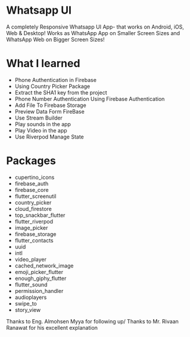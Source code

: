 
# Whatsapp UI

A completely Responsive Whatsapp UI App- that works on Android, iOS, Web & Desktop! Works as WhatsApp App on Smaller Screen Sizes and WhatsApp Web on Bigger Screen Sizes!


# What I learned
* Phone Authentication in Firebase
* Using Country Picker Package
* Extract the SHA1 key from the project
* Phone Number Authentication Using Firebase Authentication
* Add File To Firebase Storage
* Preview Data Form FireBase
* Use Stream Builder
* Play sounds in the app
* Play Video in the app
* Use Riverpod Manage State


# Packages

 * cupertino_icons
 * firebase_auth
 * firebase_core
 * flutter_screenutil
 * country_picker
 * cloud_firestore
 * top_snackbar_flutter
 * flutter_riverpod
 * image_picker
 * firebase_storage
 * flutter_contacts
 * uuid
 * intl
 * video_player
 * cached_network_image
 * emoji_picker_flutter
 * enough_giphy_flutter
 * flutter_sound
 * permission_handler
 * audioplayers
 * swipe_to
 * story_view


   
Thanks to Eng. Almohsen Myya for following up/
Thanks to Mr. Rivaan Ranawat for his excellent explanation
